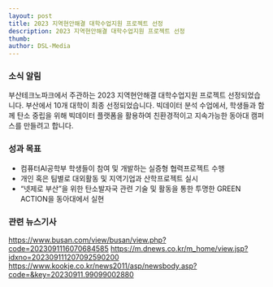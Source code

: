 ```yaml
---
layout: post
title: 2023 지역현안해결 대학수업지원 프로젝트 선정
description: 2023 지역현안해결 대학수업지원 프로젝트 선정
thumb: 
author: DSL-Media
---
```


### 소식 알림
부산테크노파크에서 주관하는 2023 지역현안해결 대학수업지원 프로젝트 선정되었습니다. 부산에서 10개 대학이 최종 선정되었습니다. 빅데이터 분석 수업에서, 학생들과 함께 탄소 중립을 위해 빅데이터 플랫폼을 활용하여 친환경적이고 지속가능한 동아대 캠퍼스를 만들려고 합니다.

### 성과 목표
- 컴퓨터AI공학부 학생들이 참여 및 개발하는 실증형 협력프로젝트 수행
- 개인 혹은 팀별로 대외활동 및 지역기업과 산학프로젝트 실시
- “넷제로 부산”을 위한 탄소발자국 관련 기술 및 활동을 통한 투명한 GREEN ACTION을 동아대에서 실현

### 관련 뉴스기사
https://www.busan.com/view/busan/view.php?code=2023091116070684585
https://m.dnews.co.kr/m_home/view.jsp?idxno=202309111207092590200
https://www.kookje.co.kr/news2011/asp/newsbody.asp?code=&key=20230911.99099002880